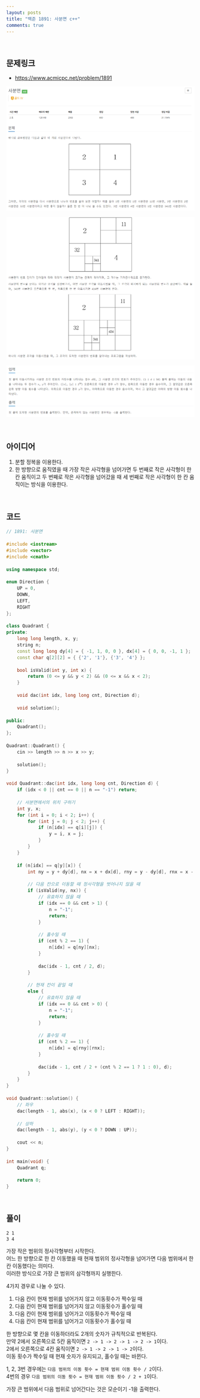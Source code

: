 ```yaml
---
layout: posts
title: "백준 1891: 사분면 c++"
comments: true
---
```


<br>

## **문제링크**

* <https://www.acmicpc.net/problem/1891>   

![](https://github.com/ljh37694/ljh37694.github.io/blob/main/_captures/Baekjoon1891_0.PNG?raw=true)

![](https://github.com/ljh37694/ljh37694.github.io/blob/main/_captures/Baekjoon1891_1.PNG?raw=true)

![](https://github.com/ljh37694/ljh37694.github.io/blob/main/_captures/Baekjoon1891_2.PNG?raw=true)


<br>

## **아이디어**
1. 분할 정복을 이용한다.
2. 한 방향으로 움직였을 때 가장 작은 사각형을 넘어가면 두 번째로 작은 사각형이 한 칸 움직이고 두 번째로 작은 사각형을 넘어갔을 때 세 번째로 작은 사각형이 한 칸 움직이는 방식을 이용한다.

<br>

## **코드**
``` c++
// 1891: 사분면

#include <iostream>
#include <vector>
#include <cmath>

using namespace std;

enum Direction {
	UP = 0,
	DOWN,
	LEFT,
	RIGHT
};

class Quadrant {
private:
	long long length, x, y;
	string n;
	const long long dy[4] = { -1, 1, 0, 0 }, dx[4] = { 0, 0, -1, 1 };
	const char q[2][2] = { {'2', '1'}, {'3', '4'} };

	bool isValid(int y, int x) {
		return (0 <= y && y < 2) && (0 <= x && x < 2);
	}

	void dac(int idx, long long cnt, Direction d);

	void solution();

public:
	Quadrant();
};

Quadrant::Quadrant() {
	cin >> length >> n >> x >> y;

	solution();
}

void Quadrant::dac(int idx, long long cnt, Direction d) {
	if (idx < 0 || cnt == 0 || n == "-1") return;

	// 사분면에서의 위치 구하기
	int y, x;
	for (int i = 0; i < 2; i++) {
		for (int j = 0; j < 2; j++) {
			if (n[idx] == q[i][j]) {
				y = i, x = j;
			}
		}
	}

	if (n[idx] == q[y][x]) {
		int ny = y + dy[d], nx = x + dx[d], rny = y - dy[d], rnx = x - dx[d];

		// 다음 칸으로 이동할 때 정사각형을 벗어나지 않을 때
		if (isValid(ny, nx)) {
			// 유효하지 않을 때
			if (idx == 0 && cnt > 1) {
				n = "-1";
				return;
			}

			// 홀수일 때
			if (cnt % 2 == 1) {
				n[idx] = q[ny][nx];
			}

			dac(idx - 1, cnt / 2, d);
		}

		// 현재 칸이 끝일 때
		else {
			// 유효하지 않을 때
			if (idx == 0 && cnt > 0) {
				n = "-1";
				return;
			}

			// 홀수일 때
			if (cnt % 2 == 1) {
				n[idx] = q[rny][rnx];
			}

			dac(idx - 1, cnt / 2 + (cnt % 2 == 1 ? 1 : 0), d);
		}
	}
}

void Quadrant::solution() {
	// 좌우
	dac(length - 1, abs(x), (x < 0 ? LEFT : RIGHT));

	// 상하
	dac(length - 1, abs(y), (y < 0 ? DOWN : UP));

	cout << n;
}

int main(void) {
	Quadrant q;

	return 0;
} 
```

<br>

## **풀이**
    2 1
    3 4

가장 작은 범위의 정사각형부터 시작한다.   
어느 한 방향으로 한 칸 이동했을 때 현재 범위의 정사각형을 넘어가면 다음 범위에서 한 칸 이동했다는 의미다.   
이러한 방식으로 가장 큰 범위의 삼각형까지 실행한다.  

4가지 경우로 나눌 수 있다.   

1. 다음 칸이 현재 범위를 넘어가지 않고 이동횟수가 짝수일 때
2. 다음 칸이 현재 범위를 넘어가지 않고 이동횟수가 홀수일 때
3. 다음 칸이 현재 범위를 넘어가고 이동횟수가 짝수일 때
4. 다음 칸이 현재 범위를 넘어가고 이동횟수가 홀수일 때

한 방향으로 몇 칸을 이동하더라도 2개의 숫자가 규칙적으로 반복된다.   
만약 2에서 오른쪽으로 5칸 움직이면 `2 -> 1 -> 2 -> 1 -> 2 -> 1`이다.   
2에서 오른쪽으로 4칸 움직이면 `2 -> 1 -> 2 -> 1 -> 2`이다.   
이동 횟수가 짝수일 때 현재 숫자가 유지되고, 홀수일 때는 바뀐다.   

1, 2, 3번 경우에는 `다음 범위의 이동 횟수 = 현재 범위 이동 횟수 / 2`이다.   
4번의 경우 `다음 범위의 이동 횟수 = 현재 범위 이동 횟수 / 2 + 1`이다.   

가장 큰 범위에서 다음 범위로 넘어간다는 것은 모순이기 -1을 출력한다.